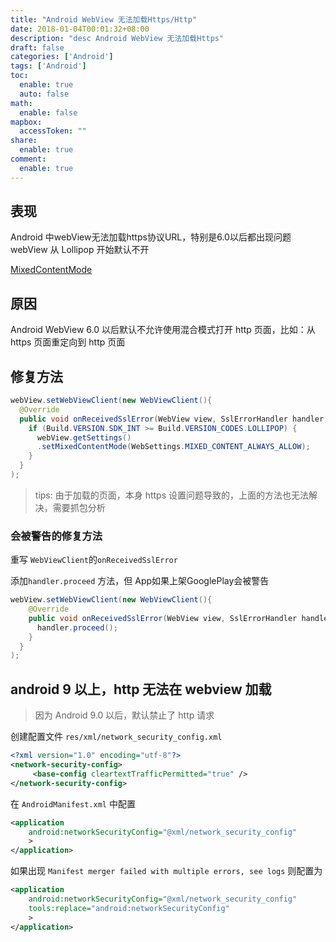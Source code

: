 ```yaml
---
title: "Android WebView 无法加载Https/Http"
date: 2018-01-04T00:01:32+08:00
description: "desc Android WebView 无法加载Https"
draft: false
categories: ['Android']
tags: ['Android']
toc:
  enable: true
  auto: false
math:
  enable: false
mapbox:
  accessToken: ""
share:
  enable: true
comment:
  enable: true
---
```


## 表现

Android 中webView无法加载https协议URL，特别是6.0以后都出现问题
webView 从 Lollipop 开始默认不开

[MixedContentMode](https://developer.android.com/reference/android/webkit/WebSettings.html#setMixedContentMode(int))

## 原因

Android WebView 6.0 以后默认不允许使用混合模式打开 http 页面，比如：从 https 页面重定向到 http 页面

## 修复方法

```java
webView.setWebViewClient(new WebViewClient(){
  @Override
  public void onReceivedSslError(WebView view, SslErrorHandler handler, SslError error){
    if (Build.VERSION.SDK_INT >= Build.VERSION_CODES.LOLLIPOP) {
      webView.getSettings()
      .setMixedContentMode(WebSettings.MIXED_CONTENT_ALWAYS_ALLOW);
    }
  }
);
```

> tips: 由于加载的页面，本身 https 设置问题导致的，上面的方法也无法解决，需要抓包分析

### 会被警告的修复方法

重写 `WebViewClient`的`onReceivedSslError`

添加`handler.proceed` 方法，但 App如果上架GooglePlay会被警告

```java
webView.setWebViewClient(new WebViewClient(){
    @Override
    public void onReceivedSslError(WebView view, SslErrorHandler handler, SslError error){
      handler.proceed();
    }
  }
);
```

## android 9 以上，http 无法在 webview 加载

> 因为 Android 9.0 以后，默认禁止了 http 请求

创建配置文件 `res/xml/network_security_config.xml`

```xml
<?xml version="1.0" encoding="utf-8"?>
<network-security-config>
     <base-config cleartextTrafficPermitted="true" />
</network-security-config>
```

在 `AndroidManifest.xml` 中配置

```xml
<application
    android:networkSecurityConfig="@xml/network_security_config"
    >
</application>
```

如果出现 `Manifest merger failed with multiple errors, see logs` 则配置为

```xml
<application
    android:networkSecurityConfig="@xml/network_security_config"
    tools:replace="android:networkSecurityConfig"
    >
</application>
```